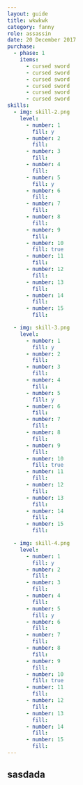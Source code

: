 ```yaml
---
layout: guide
title: wkwkwk
category: fanny
role: assassin
date: 20 December 2017
purchase:
  - phase: 1
    items:
      - cursed sword
      - cursed sword
      - cursed sword
      - cursed sword
      - cursed sword
      - cursed sword
skills:
  - img: skill-2.png
    level:
      - number: 1
        fill: y
      - number: 2
        fill:
      - number: 3
        fill:
      - number: 4
        fill:
      - number: 5
        fill: y
      - number: 6
        fill:
      - number: 7
        fill:
      - number: 8
        fill:
      - number: 9
        fill:
      - number: 10
        fill: true
      - number: 11
        fill:
      - number: 12
        fill:
      - number: 13
        fill:
      - number: 14
        fill:
      - number: 15
        fill:

  - img: skill-3.png
    level:
      - number: 1
        fill: y
      - number: 2
        fill:
      - number: 3
        fill:
      - number: 4
        fill:
      - number: 5
        fill: y
      - number: 6
        fill:
      - number: 7
        fill:
      - number: 8
        fill:
      - number: 9
        fill:
      - number: 10
        fill: true
      - number: 11
        fill:
      - number: 12
        fill:
      - number: 13
        fill:
      - number: 14
        fill:
      - number: 15
        fill:

  - img: skill-4.png
    level:
      - number: 1
        fill: y
      - number: 2
        fill:
      - number: 3
        fill:
      - number: 4
        fill:
      - number: 5
        fill: y
      - number: 6
        fill:
      - number: 7
        fill:
      - number: 8
        fill:
      - number: 9
        fill:
      - number: 10
        fill: true
      - number: 11
        fill:
      - number: 12
        fill:
      - number: 13
        fill:
      - number: 14
        fill:
      - number: 15
        fill:
---
```

## sasdada
